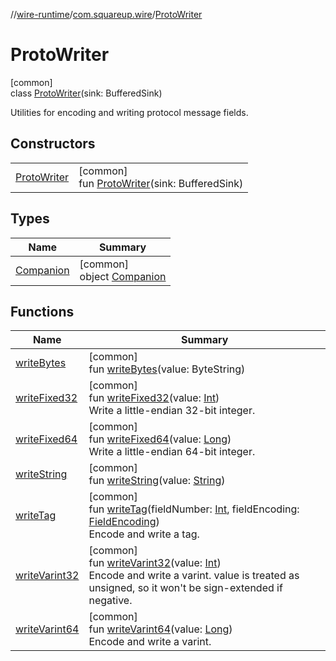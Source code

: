 //[wire-runtime](../../../index.md)/[com.squareup.wire](../index.md)/[ProtoWriter](index.md)

# ProtoWriter

[common]\
class [ProtoWriter](index.md)(sink: BufferedSink)

Utilities for encoding and writing protocol message fields.

## Constructors

| | |
|---|---|
| [ProtoWriter](-proto-writer.md) | [common]<br>fun [ProtoWriter](-proto-writer.md)(sink: BufferedSink) |

## Types

| Name | Summary |
|---|---|
| [Companion](-companion/index.md) | [common]<br>object [Companion](-companion/index.md) |

## Functions

| Name | Summary |
|---|---|
| [writeBytes](write-bytes.md) | [common]<br>fun [writeBytes](write-bytes.md)(value: ByteString) |
| [writeFixed32](write-fixed32.md) | [common]<br>fun [writeFixed32](write-fixed32.md)(value: [Int](https://kotlinlang.org/api/latest/jvm/stdlib/kotlin/-int/index.html))<br>Write a little-endian 32-bit integer. |
| [writeFixed64](write-fixed64.md) | [common]<br>fun [writeFixed64](write-fixed64.md)(value: [Long](https://kotlinlang.org/api/latest/jvm/stdlib/kotlin/-long/index.html))<br>Write a little-endian 64-bit integer. |
| [writeString](write-string.md) | [common]<br>fun [writeString](write-string.md)(value: [String](https://kotlinlang.org/api/latest/jvm/stdlib/kotlin/-string/index.html)) |
| [writeTag](write-tag.md) | [common]<br>fun [writeTag](write-tag.md)(fieldNumber: [Int](https://kotlinlang.org/api/latest/jvm/stdlib/kotlin/-int/index.html), fieldEncoding: [FieldEncoding](../-field-encoding/index.md))<br>Encode and write a tag. |
| [writeVarint32](write-varint32.md) | [common]<br>fun [writeVarint32](write-varint32.md)(value: [Int](https://kotlinlang.org/api/latest/jvm/stdlib/kotlin/-int/index.html))<br>Encode and write a varint. value is treated as unsigned, so it won't be sign-extended if negative. |
| [writeVarint64](write-varint64.md) | [common]<br>fun [writeVarint64](write-varint64.md)(value: [Long](https://kotlinlang.org/api/latest/jvm/stdlib/kotlin/-long/index.html))<br>Encode and write a varint. |
